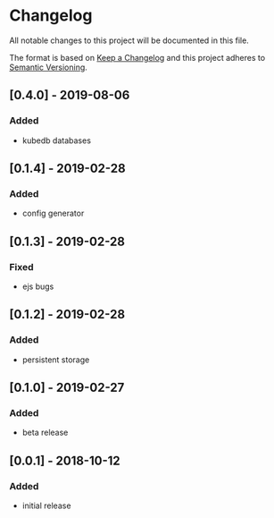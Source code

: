 # Changelog

All notable changes to this project will be documented in this file.

The format is based on [Keep a Changelog](http://keepachangelog.com/en/1.0.0/)
and this project adheres to [Semantic Versioning](http://semver.org/spec/v2.0.0.html).

## [0.4.0] - 2019-08-06

### Added

- kubedb databases

## [0.1.4] - 2019-02-28

### Added

- config generator

## [0.1.3] - 2019-02-28

### Fixed

- ejs bugs

## [0.1.2] - 2019-02-28

### Added

- persistent storage

## [0.1.0] - 2019-02-27

### Added

- beta release

## [0.0.1] - 2018-10-12

### Added

- initial release
